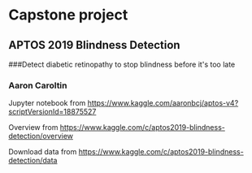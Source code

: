 # Capstone project


## APTOS 2019 Blindness Detection
###Detect diabetic retinopathy to stop blindness before it's too late

###  Aaron Caroltin
Jupyter notebook from https://www.kaggle.com/aaronbcj/aptos-v4?scriptVersionId=18875527

Overview from https://www.kaggle.com/c/aptos2019-blindness-detection/overview

Download data from https://www.kaggle.com/c/aptos2019-blindness-detection/data

